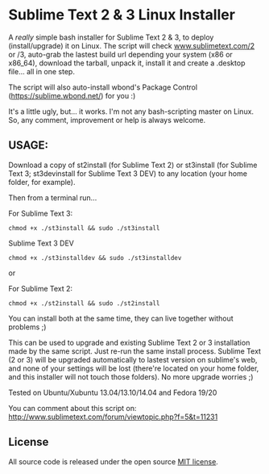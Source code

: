 Sublime Text 2 & 3 Linux Installer
=============================

A *really* simple bash installer for Sublime Text 2 & 3, to deploy (install/upgrade) it on Linux.
The script will check www.sublimetext.com/2 or /3, auto-grab the lastest build url depending your system (x86 or x86_64), download the tarball, unpack it, install it and create a .desktop file... all in one step.

The script will also auto-install wbond's Package Control (https://sublime.wbond.net/) for you :)

It's a little ugly, but... it works. I'm not any bash-scripting master on Linux.
So, any comment, improvement or help is always welcome.

## USAGE:
Download a copy of st2install (for Sublime Text 2) or st3install (for Sublime Text 3; st3devinstall for Sublime Text 3 DEV) to any location (your home folder, for example).

Then from a terminal run...

For Sublime Text 3:
```
chmod +x ./st3install && sudo ./st3install
```

Sublime Text 3 DEV
```
chmod +x ./st3installdev && sudo ./st3installdev
```

or

For Sublime Text 2:
```
chmod +x ./st2install && sudo ./st2install
```


You can install both at the same time, they can live together without problems ;)

This can be used to upgrade and existing Sublime Text 2 or 3 installation made by the same script.
Just re-run the same install process. Sublime Text (2 or 3) will be upgraded automatically to lastest version on sublime's web, and none of your settings will be lost (there're located on your home folder, and this installer will not touch those folders).
No more upgrade worries ;)

Tested on Ubuntu/Xubuntu 13.04/13.10/14.04 and Fedora 19/20

You can comment about this script on: http://www.sublimetext.com/forum/viewtopic.php?f=5&t=11231

## License

All source code is released under the open source [MIT license](http://choosealicense.com/licenses/mit/).
